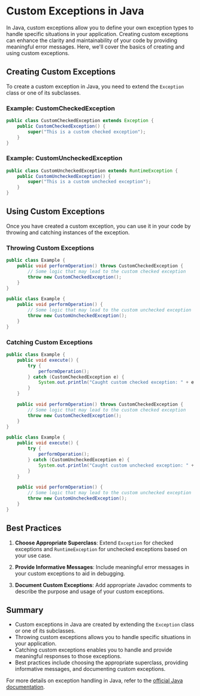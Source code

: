 # Custom Exceptions in Java

In Java, custom exceptions allow you to define your own exception types to handle specific situations in your application. Creating custom exceptions can enhance the clarity and maintainability of your code by providing meaningful error messages. Here, we'll cover the basics of creating and using custom exceptions.

## Creating Custom Exceptions

To create a custom exception in Java, you need to extend the `Exception` class or one of its subclasses.

### Example: CustomCheckedException

```java
public class CustomCheckedException extends Exception {
    public CustomCheckedException() {
        super("This is a custom checked exception");
    }
}
```

### Example: CustomUncheckedException

```java
public class CustomUncheckedException extends RuntimeException {
    public CustomUncheckedException() {
        super("This is a custom unchecked exception");
    }
}
```

## Using Custom Exceptions

Once you have created a custom exception, you can use it in your code by throwing and catching instances of the exception.

### Throwing Custom Exceptions

```java
public class Example {
    public void performOperation() throws CustomCheckedException {
        // Some logic that may lead to the custom checked exception
        throw new CustomCheckedException();
    }
}
```

```java
public class Example {
    public void performOperation() {
        // Some logic that may lead to the custom unchecked exception
        throw new CustomUncheckedException();
    }
}
```

### Catching Custom Exceptions

```java
public class Example {
    public void execute() {
        try {
            performOperation();
        } catch (CustomCheckedException e) {
            System.out.println("Caught custom checked exception: " + e.getMessage());
        }
    }

    public void performOperation() throws CustomCheckedException {
        // Some logic that may lead to the custom checked exception
        throw new CustomCheckedException();
    }
}
```

```java
public class Example {
    public void execute() {
        try {
            performOperation();
        } catch (CustomUncheckedException e) {
            System.out.println("Caught custom unchecked exception: " + e.getMessage());
        }
    }

    public void performOperation() {
        // Some logic that may lead to the custom unchecked exception
        throw new CustomUncheckedException();
    }
}
```

## Best Practices

1. **Choose Appropriate Superclass**: Extend `Exception` for checked exceptions and `RuntimeException` for unchecked exceptions based on your use case.

2. **Provide Informative Messages**: Include meaningful error messages in your custom exceptions to aid in debugging.

3. **Document Custom Exceptions**: Add appropriate Javadoc comments to describe the purpose and usage of your custom exceptions.

## Summary

- Custom exceptions in Java are created by extending the `Exception` class or one of its subclasses.
- Throwing custom exceptions allows you to handle specific situations in your application.
- Catching custom exceptions enables you to handle and provide meaningful responses to those exceptions.
- Best practices include choosing the appropriate superclass, providing informative messages, and documenting custom exceptions.

For more details on exception handling in Java, refer to the [official Java documentation](https://docs.oracle.com/javase/tutorial/essential/exceptions/index.html).
